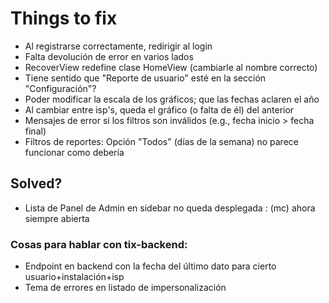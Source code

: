 Things to fix
=============

* Al registrarse correctamente, redirigir al login
* Falta devolución de error en varios lados
* RecoverView redefine clase HomeView (cambiarle al nombre correcto)
* Tiene sentido que "Reporte de usuario" esté en la sección "Configuración"?
* Poder modificar la escala de los gráficos; que las fechas aclaren el año
* Al cambiar entre isp's, queda el gráfico (o falta de él) del anterior
* Mensajes de error si los filtros son inválidos (e.g., fecha inicio > fecha final)
* Filtros de reportes: Opción "Todos" (días de la semana) no parece funcionar como debería

Solved?
-------

* Lista de Panel de Admin en sidebar no queda desplegada : (mc) ahora siempre abierta



### Cosas para hablar con tix-backend:

- Endpoint en backend con la fecha del último dato para cierto usuario+instalación+isp
- Tema de errores en listado de impersonalización
